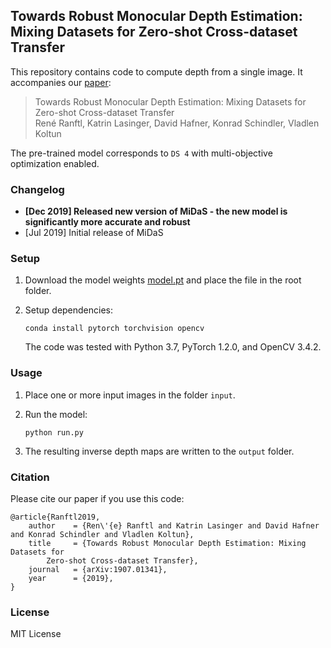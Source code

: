 ## Towards Robust Monocular Depth Estimation: Mixing Datasets for Zero-shot Cross-dataset Transfer

This repository contains code to compute depth from a single image. It accompanies our [paper](https://arxiv.org/abs/1907.01341):

>Towards Robust Monocular Depth Estimation: Mixing Datasets for Zero-shot Cross-dataset Transfer  
René Ranftl, Katrin Lasinger, David Hafner, Konrad Schindler, Vladlen Koltun

The pre-trained model corresponds to `DS 4` with multi-objective optimization enabled.

### Changelog 
* **[Dec 2019] Released new version of MiDaS - the new model is significantly more accurate and robust**
* [Jul 2019] Initial release of MiDaS

### Setup 

1) Download the model weights [model.pt](https://drive.google.com/file/d/1nqW_Hwj86kslfsXR7EnXpEWdO2csz1cC) and place the
file in the root folder.

2) Setup dependencies: 

    ```shell
    conda install pytorch torchvision opencv
    ```

   The code was tested with Python 3.7, PyTorch 1.2.0, and OpenCV 3.4.2.

    
### Usage

1) Place one or more input images in the folder `input`.

2) Run the model:

    ```shell
    python run.py
    ```

3) The resulting inverse depth maps are written to the `output` folder.


### Citation

Please cite our paper if you use this code:
```
@article{Ranftl2019,
	author    = {Ren\'{e} Ranftl and Katrin Lasinger and David Hafner and Konrad Schindler and Vladlen Koltun},
	title     = {Towards Robust Monocular Depth Estimation: Mixing Datasets for 
        Zero-shot Cross-dataset Transfer},
	journal   = {arXiv:1907.01341},
	year      = {2019},
}
```


### License 

MIT License 
